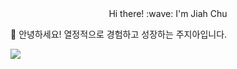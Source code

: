 
<!--
**chujiah/chujiah** is a ✨ _special_ ✨ repository because its `README.md` (this file) appears on your GitHub profile.

Here are some ideas to get you started:

- 🔭 I’m currently working on ...
- 🌱 I’m currently learning ...
- 👯 I’m looking to collaborate on ...
- 🤔 I’m looking for help with ...
- 💬 Ask me about ...
- 📫 How to reach me: ...
- 😄 Pronouns: ...
- ⚡ Fun fact: ...
-->

<center>Hi there! :wave: I'm Jiah Chu</center>

:herb: 안녕하세요! 열정적으로 경험하고 성장하는 주지아입니다.

<a href="https://www.linkedin.com/in/%EC%A7%80%EC%95%84-%EC%A3%BC-5244222aa/" target="_blank"><img src="https://img.shields.io/badge/JIAHCHU-0A66C2?style=flat-square&logo=linkedin&logoColor=white"/></a>

